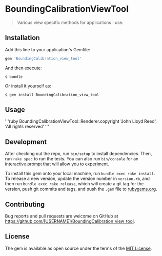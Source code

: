 # BoundingCalibrationViewTool

> Various view specific methods for applications I use.

## Installation

Add this line to your application's Gemfile:

```ruby
gem 'BoundingCalibration_view_tool'
```

And then execute:

    $ bundle

Or install it yourself as:

    $ gem install BoundingCalibration_view_tool

## Usage
'''ruby
BoundingCalibrationViewTool::Renderer.copyright 'John Lloyd Reed', 'All rights reserved'
'''
## Development

After checking out the repo, run `bin/setup` to install dependencies. Then, run `rake spec` to run the tests. You can also run `bin/console` for an interactive prompt that will allow you to experiment.

To install this gem onto your local machine, run `bundle exec rake install`. To release a new version, update the version number in `version.rb`, and then run `bundle exec rake release`, which will create a git tag for the version, push git commits and tags, and push the `.gem` file to [rubygems.org](https://rubygems.org).

## Contributing

Bug reports and pull requests are welcome on GitHub at https://github.com/[USERNAME]/BoundingCalibration_view_tool.


## License

The gem is available as open source under the terms of the [MIT License](http://opensource.org/licenses/MIT).

